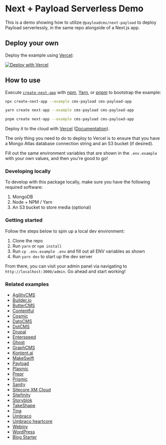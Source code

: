 # Next + Payload Serverless Demo

This is a demo showing how to utilize `@payloadcms/next-payload` to deploy Payload serverlessly, in the same repo alongside of a Next.js app.

## Deploy your own

Deploy the example using [Vercel](https://vercel.com?utm_source=github&utm_medium=readme&utm_campaign=next-example):

[![Deploy with Vercel](https://vercel.com/button)](https://vercel.com/new/git/external?repository-url=https://github.com/vercel/next.js/tree/canary/examples/cms-payload&project-name=cms-payload&repository-name=cms-payload)

## How to use

Execute [`create-next-app`](https://github.com/vercel/next.js/tree/canary/packages/create-next-app) with [npm](https://docs.npmjs.com/cli/init), [Yarn](https://yarnpkg.com/lang/en/docs/cli/create/), or [pnpm](https://pnpm.io) to bootstrap the example:

```bash
npx create-next-app --example cms-payload cms-payload-app
```

```bash
yarn create next-app --example cms-payload cms-payload-app
```

```bash
pnpm create next-app --example cms-payload cms-payload-app
```

Deploy it to the cloud with [Vercel](https://vercel.com/new?utm_source=github&utm_medium=readme&utm_campaign=next-example) ([Documentation](https://nextjs.org/docs/deployment)).

The only thing you need to do to deploy to Vercel is to ensure that you have a Mongo Atlas database connection string and an S3 bucket (if desired).

Fill out the same environment variables that are shown in the `.env.example` with your own values, and then you're good to go!

### Developing locally

To develop with this package locally, make sure you have the following required software:

1. MongoDB
2. Node + NPM / Yarn
3. An S3 bucket to store media (optional)

### Getting started

Follow the steps below to spin up a local dev environment:

1. Clone the repo
2. Run `yarn` or `npm install`
3. Run `cp .env.example .env` and fill out all ENV variables as shown
4. Run `yarn dev` to start up the dev server

From there, you can visit your admin panel via navigating to `http://localhost:3000/admin`. Go ahead and start working!

### Related examples

- [AgilityCMS](/examples/cms-agilitycms)
- [Builder.io](/examples/cms-builder-io)
- [ButterCMS](/examples/cms-buttercms)
- [Contentful](/examples/cms-contentful)
- [Cosmic](/examples/cms-cosmic)
- [DatoCMS](/examples/cms-datocms)
- [DotCMS](/examples/cms-dotcms)
- [Drupal](/examples/cms-drupal)
- [Enterspeed](/examples/cms-enterspeed)
- [Ghost](/examples/cms-ghost)
- [GraphCMS](/examples/cms-graphcms)
- [Kontent.ai](/examples/cms-kontent-ai)
- [MakeSwift](/examples/cms-makeswift)
- [Payload](/examples/cms-payload)
- [Plasmic](/examples/cms-plasmic)
- [Prepr](/examples/cms-prepr)
- [Prismic](/examples/cms-prismic)
- [Sanity](/examples/cms-sanity)
- [Sitecore XM Cloud](/examples/cms-sitecore-xmcloud)
- [Sitefinity](/examples/cms-sitefinity)
- [Storyblok](/examples/cms-storyblok)
- [TakeShape](/examples/cms-takeshape)
- [Tina](/examples/cms-tina)
- [Umbraco](/examples/cms-umbraco)
- [Umbraco heartcore](/examples/cms-umbraco-heartcore)
- [Webiny](/examples/cms-webiny)
- [WordPress](/examples/cms-wordpress)
- [Blog Starter](/examples/blog-starter)
